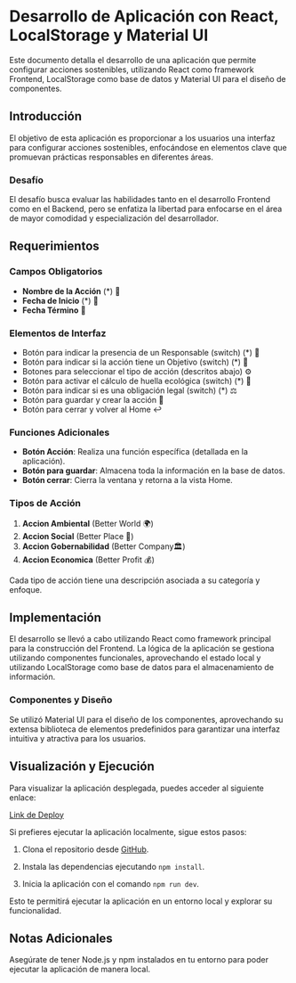 # Desarrollo de Aplicación con React, LocalStorage y Material UI

Este documento detalla el desarrollo de una aplicación que permite configurar acciones sostenibles, utilizando React como framework Frontend, LocalStorage como base de datos y Material UI para el diseño de componentes.

## Introducción

El objetivo de esta aplicación es proporcionar a los usuarios una interfaz para configurar acciones sostenibles, enfocándose en elementos clave que promuevan prácticas responsables en diferentes áreas.

### Desafío

El desafío busca evaluar las habilidades tanto en el desarrollo Frontend como en el Backend, pero se enfatiza la libertad para enfocarse en el área de mayor comodidad y especialización del desarrollador.

## Requerimientos

### Campos Obligatorios

- **Nombre de la Acción** (\*) 💬
- **Fecha de Inicio** (\*) 📅
- **Fecha Término** 📅

### Elementos de Interfaz

- Botón para indicar la presencia de un Responsable (switch) (\*) 👤
- Botón para indicar si la acción tiene un Objetivo (switch) (\*) 🎯
- Botones para seleccionar el tipo de acción (descritos abajo) ⚙️
- Botón para activar el cálculo de huella ecológica (switch) (\*) 👣
- Botón para indicar si es una obligación legal (switch) (\*) ⚖️
- Botón para guardar y crear la acción 💾
- Botón para cerrar y volver al Home ↩️

### Funciones Adicionales

- **Botón Acción**: Realiza una función específica (detallada en la aplicación).
- **Botón para guardar**: Almacena toda la información en la base de datos.
- **Botón cerrar**: Cierra la ventana y retorna a la vista Home.

### Tipos de Acción

1. **Accion Ambiental** (Better World 🌍)
2. **Accion Social** (Better Place 🤝)
3. **Accion Gobernabilidad** (Better Company🏛)
4. **Accion Economica** (Better Profit 💰)

Cada tipo de acción tiene una descripción asociada a su categoría y enfoque.

## Implementación

El desarrollo se llevó a cabo utilizando React como framework principal para la construcción del Frontend. La lógica de la aplicación se gestiona utilizando componentes funcionales, aprovechando el estado local y utilizando LocalStorage como base de datos para el almacenamiento de información.

### Componentes y Diseño

Se utilizó Material UI para el diseño de los componentes, aprovechando su extensa biblioteca de elementos predefinidos para garantizar una interfaz intuitiva y atractiva para los usuarios.

## Visualización y Ejecución

Para visualizar la aplicación desplegada, puedes acceder al siguiente enlace:

[Link de Deploy](https://a-sepulveda-r.github.io/pt-liftun/)

Si prefieres ejecutar la aplicación localmente, sigue estos pasos:

1. Clona el repositorio desde [GitHub](https://github.com/a-sepulveda-r/pt-liftun).

2. Instala las dependencias ejecutando `npm install`.

3. Inicia la aplicación con el comando `npm run dev`.

Esto te permitirá ejecutar la aplicación en un entorno local y explorar su funcionalidad.

## Notas Adicionales

Asegúrate de tener Node.js y npm instalados en tu entorno para poder ejecutar la aplicación de manera local.
